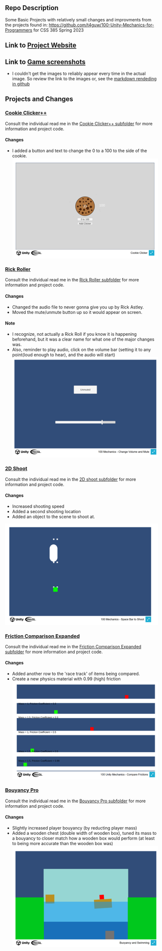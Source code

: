 ## Repo Description
Some Basic Projects with relatively small changes and improvments from the projects found in: https://github.com/t4guw/100-Unity-Mechanics-for-Programmers for CSS 385 Spring 2023

## Link to [Project Website](https://jeffcaruso.github.io/css385-unityBasics/)

## Link to [Game screenshots](https://github.com/Jeffcaruso/css385-unity-RickRoll/tree/main/screenshots)
- I couldn't get the images to reliably appear every time in the actual image. So review the link to the images or, see the [markdown rendeding in github](https://github.com/Jeffcaruso/css385-unityBasics/blob/main/docs/ReadMe.md)

## Projects and Changes
### [Cookie Clicker++](https://jeffcaruso.github.io/css385-unity-cookieclicker/)
Consult the individual read me in the [Cookie Clicker++ subfolder](https://github.com/Jeffcaruso/css385-unityBasics/tree/main/Cookie%20Clicker%2B%2B) for more information and project code.
#### Changes
- I added a button and text to change the 0 to a 100 to the side of the cookie.
![Cookie game screenshot](https://github.com/Jeffcaruso/css385-unity-RickRoll/blob/main/screenshots/cookie%20screenshot.png)


### [Rick Roller](https://jeffcaruso.github.io/css385-unity-RickRoll/)
Consult the individual read me in the [Rick Roller subfolder](https://github.com/Jeffcaruso/css385-unityBasics/tree/main/Rick%20Roller) for more information and project code.
#### Changes
- Changed the audio file to never gonna give you up by Rick Astley.
- Moved the mute/unmute button up so it would appear on screen.

#### Note
- I recognize, not actually a Rick Roll if you know it is happening beforehand, but it was a clear name for what one of the major changes was.
- Also, reminder to play audio, click on the volume bar (setting it to any point(loud enough to hear), and the audio will start)
![Rick Roller game screenshot](https://github.com/Jeffcaruso/css385-unity-RickRoll/blob/main/screenshots/rick%20roll%20screenshot.PNG)


### [2D Shoot](https://jeffcaruso.github.io/css385-unity-2dshootgame/)
Consult the individual read me in the [2D shoot subfolder](https://github.com/Jeffcaruso/css385-unityBasics/tree/main/2d%20shoot) for more information and project code.
#### Changes
- Increased shooting speed
- Added a second shooting location
- Added an object to the scene to shoot at.

![2D shoot game screenshot](https://github.com/Jeffcaruso/css385-unity-RickRoll/blob/main/screenshots/2d%20shoot%20screenshot.png)


### [Friction Comparison Expanded](https://jeffcaruso.github.io/css385-unity-FrictionComparisonExpanded/)
Consult the individual read me in the [Friction Comparison Expanded subfolder](https://github.com/Jeffcaruso/css385-unityBasics/tree/main/Friction%20Comparison%20Expanded) for more information and project code.
#### Changes
- Added another row to the 'race track' of items being compared.
- Create a new physics material with 0.99 (high) friction
![Friction Comparison Expanded game screenshot](https://github.com/Jeffcaruso/css385-unity-RickRoll/blob/main/screenshots/friction%20screenshot.PNG)

### [Bouyancy Pro](https://jeffcaruso.github.io/css385-unity-bouyancyPro/)
Consult the individual read me in the [Bouyancy Pro subfolder](https://github.com/Jeffcaruso/css385-unityBasics/tree/main/Bouyancy%20Pro) for more information and project code.
#### Changes
- Slightly increased player bouyancy (by reducting player mass)
- Added a wooden chest (double width of wooden box), tuned its mass to a bouyancy to closer match how a wooden box would perform (at least to being more accurate than the wooden box was)
![Bouyancy Pro game screenshot](https://github.com/Jeffcaruso/css385-unity-RickRoll/blob/main/screenshots/bouyancy%20pro%20screenshot.PNG)
